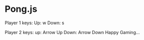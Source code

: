 # Pong.js
Player 1 keys:
  Up: w
  Down: s
  
Player 2 keys:
  up: Arrow Up
  Down: Arrow Down
Happy Gaming...

